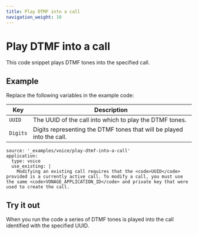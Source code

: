 ```yaml
---
title: Play DTMF into a call
navigation_weight: 10
---
```


# Play DTMF into a call

This code snippet plays DTMF tones into the specified call.

## Example

Replace the following variables in the example code:

Key |	Description
-- | --
`UUID` | The UUID of the call into which to play the DTMF tones.
`Digits` | Digits representing the DTMF tones that will be played into the call.

```code_snippets
source: '_examples/voice/play-dtmf-into-a-call'
application:
  type: voice
  use_existing: |
    Modifying an existing call requires that the <code>UUID</code> provided is a currently active call. To modify a call, you must use the same <code>VONAGE_APPLICATION_ID</code> and private key that were used to create the call.
```

## Try it out

When you run the code a series of DTMF tones is played
into the call identified with the specified UUID.
